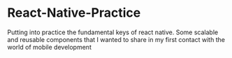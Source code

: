 # React-Native-Practice
Putting into practice the fundamental keys of react native.
Some scalable and reusable components that I wanted to share in my first contact with the world of mobile development
